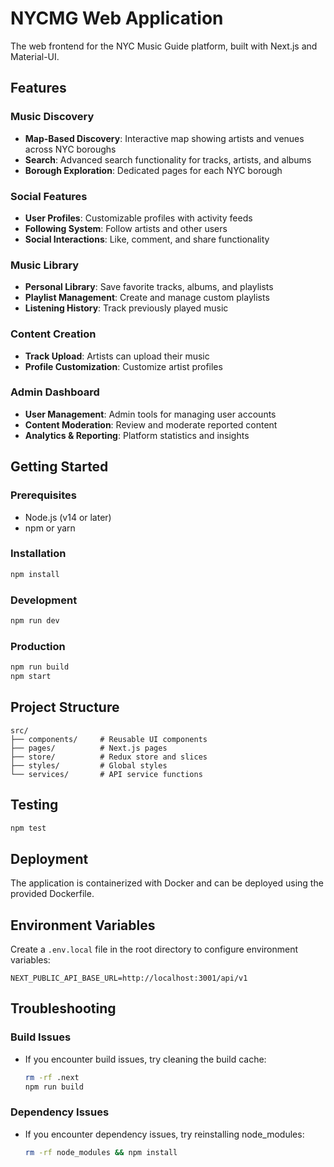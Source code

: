 # NYCMG Web Application

The web frontend for the NYC Music Guide platform, built with Next.js and Material-UI.

## Features

### Music Discovery
- **Map-Based Discovery**: Interactive map showing artists and venues across NYC boroughs
- **Search**: Advanced search functionality for tracks, artists, and albums
- **Borough Exploration**: Dedicated pages for each NYC borough

### Social Features
- **User Profiles**: Customizable profiles with activity feeds
- **Following System**: Follow artists and other users
- **Social Interactions**: Like, comment, and share functionality

### Music Library
- **Personal Library**: Save favorite tracks, albums, and playlists
- **Playlist Management**: Create and manage custom playlists
- **Listening History**: Track previously played music

### Content Creation
- **Track Upload**: Artists can upload their music
- **Profile Customization**: Customize artist profiles

### Admin Dashboard
- **User Management**: Admin tools for managing user accounts
- **Content Moderation**: Review and moderate reported content
- **Analytics & Reporting**: Platform statistics and insights

## Getting Started

### Prerequisites
- Node.js (v14 or later)
- npm or yarn

### Installation
```bash
npm install
```

### Development
```bash
npm run dev
```

### Production
```bash
npm run build
npm start
```

## Project Structure
```
src/
├── components/     # Reusable UI components
├── pages/          # Next.js pages
├── store/          # Redux store and slices
├── styles/         # Global styles
└── services/       # API service functions
```

## Testing
```bash
npm test
```

## Deployment
The application is containerized with Docker and can be deployed using the provided Dockerfile.

## Environment Variables
Create a `.env.local` file in the root directory to configure environment variables:

```env
NEXT_PUBLIC_API_BASE_URL=http://localhost:3001/api/v1
```

## Troubleshooting

### Build Issues
- If you encounter build issues, try cleaning the build cache:
  ```bash
  rm -rf .next
  npm run build
  ```

### Dependency Issues
- If you encounter dependency issues, try reinstalling node_modules:
  ```bash
  rm -rf node_modules && npm install
  ```